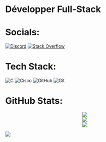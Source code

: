 # Développer Full-Stack

# Socials:
[![Discord](https://img.shields.io/badge/Discord-%237289DA.svg?logo=discord&logoColor=white)]([https://discord.gg/https://discord.gg/tYGzYFWx](https://discord.gg/8W27YhF9bj)) [![Stack Overflow](https://img.shields.io/badge/-Stackoverflow-FE7A16?logo=stack-overflow&logoColor=white)](https://stackoverflow.com/users/27531705) 

# Tech Stack:
![C](https://img.shields.io/badge/c-%2300599C.svg?style=for-the-badge&logo=c&logoColor=white) ![Cisco](https://img.shields.io/badge/cisco-%23049fd9.svg?style=for-the-badge&logo=cisco&logoColor=black) ![GitHub](https://img.shields.io/badge/github-%23121011.svg?style=for-the-badge&logo=github&logoColor=white) ![Git](https://img.shields.io/badge/git-%23F05033.svg?style=for-the-badge&logo=git&logoColor=white)

# GitHub Stats:
<div align="center">
  <img src="https://github-readme-stats.vercel.app/api?username=Black0list&theme=radical&hide_border=false&include_all_commits=false&count_private=false" />
  <br/>
  <img src="https://github-readme-streak-stats.herokuapp.com/?user=Black0list&theme=radical&hide_border=false" />
  <br/>
  <img src="https://github-readme-stats.vercel.app/api/top-langs/?username=Black0list&theme=radical&hide_border=false&include_all_commits=false&count_private=false&layout=compact" />
</div>

[![](https://visitcount.itsvg.in/api?id=Black0list&icon=0&color=2)](https://visitcount.itsvg.in)
